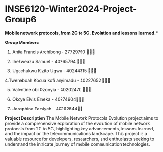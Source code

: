 # INSE6120-Winter2024-Project-Group6
**Mobile network protocols, from 2G to 5G. Evolution and lessons learned.***


**Group Members**
1. Anita Francis Archibong - 27729790 👩🏽‍💻
   
2. Ihekweazu Samuel - 40265794 👩🏽‍🚀

3. Ugochukwu Kizito Ugwu - 40244315 👨🏽‍💻

4.Tweneboah Kodua kofi anyimadu - 40227652 👨🏽‍✈️

5. Valentine obi Ozonyia - 40202470 🤵🏾‍♂️

6. Okoye Elvis Emeka -  40274904🧑🏾‍🚒

7. Josephine Famiyeh - 40262544👩🏽


**Project Description**
The Mobile Network Protocols Evolution project aims to provide a comprehensive exploration of the evolution of mobile network protocols from 2G to 5G, highlighting key advancements, lessons learned, and the impact on the telecommunications landscape. This project is a valuable resource for developers, researchers, and enthusiasts seeking to understand the intricate journey of mobile communication technologies.
